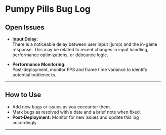 # Pumpy Pills Bug Log

## Open Issues

- **Input Delay:**  
  There is a noticeable delay between user input (jump) and the in-game response. This may be related to recent changes in input handling, performance optimizations, or debounce logic.

- **Performance Monitoring:**  
  Post-deployment, monitor FPS and frame time variance to identify potential bottlenecks.

---

## How to Use

- Add new bugs or issues as you encounter them.
- Mark bugs as resolved with a date and a brief note when fixed.
- **Post-Deployment:** Monitor for new issues and update this log accordingly.

---
